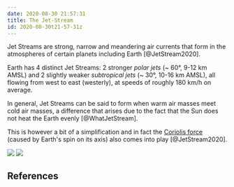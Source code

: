 ```yaml
---
date: 2020-08-30 21:57:31
title: The Jet-Stream
id: 2020-08-30t21-57-31z
---
```


Jet Streams are strong, narrow and meandering air currents that form in the
atmospheres of certain planets including Earth [@JetStream2020].

Earth has 4 distinct Jet Streams: 2 stronger _polar jets_ (~ 60°, 9-12 km AMSL)
and 2 slightly weaker _subtropical jets_ (~ 30°, 10-16 km AMSL), all flowing
from west to east (westerly), at speeds of roughly 180 km/h on average.

In general, Jet Streams can be said to form when warm air masses meet cold air
masses, a difference that arises due to the fact that the Sun does not heat the
Earth evenly [@WhatJetStream].

This is however a bit of a simplification and in fact the
[Coriolis force](https://en.wikipedia.org/wiki/Coriolis_force)
(caused by Earth's spin on its axis) also comes into play [@JetStream2020].

![](https://scijinks.gov/review/jet-stream/primary-jet-streams-on-globe.png)
![](https://scijinks.gov/review/jet-stream/GOES-16-polar-jet-stream.gif)

## References
